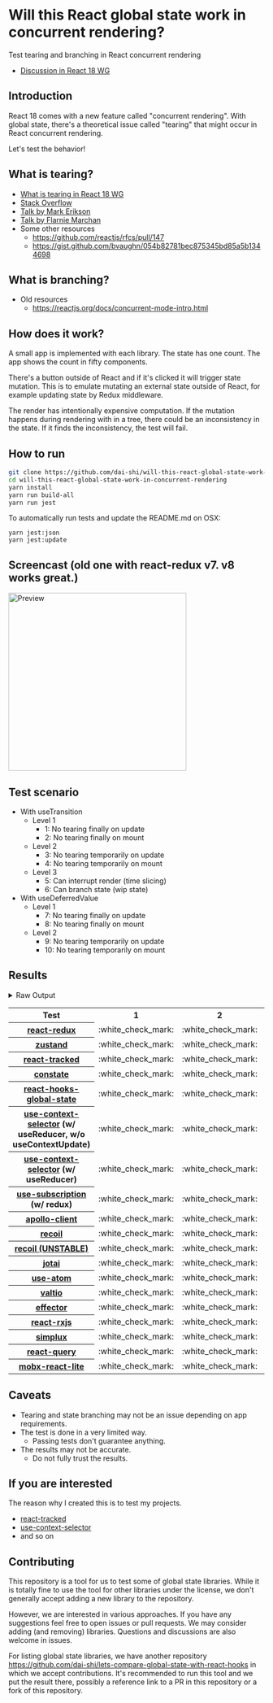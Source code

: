 # Will this React global state work in concurrent rendering?

Test tearing and branching in React concurrent rendering

- [Discussion in React 18 WG](https://github.com/reactwg/react-18/discussions/116)

## Introduction

React 18 comes with a new feature called "concurrent rendering".
With global state, there's a theoretical issue called "tearing"
that might occur in React concurrent rendering.

Let's test the behavior!

## What is tearing?

- [What is tearing in React 18 WG](https://github.com/reactwg/react-18/discussions/69)
- [Stack Overflow](https://stackoverflow.com/questions/54891675/what-is-tearing-in-the-context-of-the-react-redux)
- [Talk by Mark Erikson](https://www.youtube.com/watch?v=yOZ4Ml9LlWE&t=933s)
- [Talk by Flarnie Marchan](https://www.youtube.com/watch?v=V1Ly-8Z1wQA&t=1079s)
- Some other resources
  - https://github.com/reactjs/rfcs/pull/147
  - https://gist.github.com/bvaughn/054b82781bec875345bd85a5b1344698

## What is branching?

- Old resources
  - https://reactjs.org/docs/concurrent-mode-intro.html

## How does it work?

A small app is implemented with each library.
The state has one count.
The app shows the count in fifty components.

There's a button outside of React and
if it's clicked it will trigger state mutation.
This is to emulate mutating an external state outside of React,
for example updating state by Redux middleware.

The render has intentionally expensive computation.
If the mutation happens during rendering with in a tree,
there could be an inconsistency in the state.
If it finds the inconsistency, the test will fail.

## How to run

```bash
git clone https://github.com/dai-shi/will-this-react-global-state-work-in-concurrent-rendering.git
cd will-this-react-global-state-work-in-concurrent-rendering
yarn install
yarn run build-all
yarn run jest
```

To automatically run tests and update the README.md on OSX:
```
yarn jest:json
yarn jest:update
```

## Screencast (old one with react-redux v7. v8 works great.)

<img src="https://user-images.githubusercontent.com/490574/61502196-ce109200-aa0d-11e9-9efc-6203545d367c.gif" alt="Preview" width="350" />

## Test scenario

- With useTransition
  - Level 1
    - 1: No tearing finally on update
    - 2: No tearing finally on mount
  - Level 2
    - 3: No tearing temporarily on update
    - 4: No tearing temporarily on mount
  - Level 3
    - 5: Can interrupt render (time slicing)
    - 6: Can branch state (wip state)
- With useDeferredValue
  - Level 1
    - 7: No tearing finally on update
    - 8: No tearing finally on mount
  - Level 2
    - 9: No tearing temporarily on update
    - 10: No tearing temporarily on mount

## Results

<details>
<summary>Raw Output</summary>

```
   With useTransition
     Level 1
       ✓ No tearing finally on update (7990 ms)
       ✓ No tearing finally on mount (4608 ms)
     Level 2
       ✓ No tearing temporarily on update (12955 ms)
       ✓ No tearing temporarily on mount (4546 ms)
     Level 3
       ✕ Can interrupt render (time slicing) (7926 ms)
       ✕ Can branch state (wip state) (6655 ms)
   With useDeferredValue
     Level 1
       ✓ No tearing finally on update (9568 ms)
       ✓ No tearing finally on mount (4544 ms)
     Level 2
       ✓ No tearing temporarily on update (14627 ms)
       ✓ No tearing temporarily on mount (4569 ms)
 zustand
   With useTransition
     Level 1
       ✓ No tearing finally on update (7994 ms)
       ✓ No tearing finally on mount (4623 ms)
     Level 2
       ✓ No tearing temporarily on update (12966 ms)
       ✓ No tearing temporarily on mount (4505 ms)
     Level 3
       ✕ Can interrupt render (time slicing) (7922 ms)
       ✕ Can branch state (wip state) (6679 ms)
   With useDeferredValue
     Level 1
       ✓ No tearing finally on update (9631 ms)
       ✓ No tearing finally on mount (4641 ms)
     Level 2
       ✓ No tearing temporarily on update (14656 ms)
       ✓ No tearing temporarily on mount (4544 ms)
 react-tracked
   With useTransition
     Level 1
       ✓ No tearing finally on update (5586 ms)
       ✓ No tearing finally on mount (9520 ms)
     Level 2
       ✓ No tearing temporarily on update (8625 ms)
       ✓ No tearing temporarily on mount (9455 ms)
     Level 3
       ✓ Can interrupt render (time slicing) (3555 ms)
       ✓ Can branch state (wip state) (8216 ms)
   With useDeferredValue
     Level 1
       ✓ No tearing finally on update (15399 ms)
       ✓ No tearing finally on mount (6528 ms)
     Level 2
       ✓ No tearing temporarily on update (19473 ms)
       ✓ No tearing temporarily on mount (8479 ms)
 constate
   With useTransition
     Level 1
       ✓ No tearing finally on update (4526 ms)
       ✓ No tearing finally on mount (7464 ms)
     Level 2
       ✓ No tearing temporarily on update (8619 ms)
       ✓ No tearing temporarily on mount (8491 ms)
     Level 3
       ✓ Can interrupt render (time slicing) (3635 ms)
       ✓ Can branch state (wip state) (5159 ms)
   With useDeferredValue
     Level 1
       ✓ No tearing finally on update (9626 ms)
       ✓ No tearing finally on mount (6629 ms)
     Level 2
       ✓ No tearing temporarily on update (14643 ms)
       ✓ No tearing temporarily on mount (5578 ms)
 react-hooks-global-state
   With useTransition
     Level 1
       ✓ No tearing finally on update (7954 ms)
       ✓ No tearing finally on mount (4564 ms)
     Level 2
       ✓ No tearing temporarily on update (12975 ms)
       ✓ No tearing temporarily on mount (4525 ms)
     Level 3
       ✕ Can interrupt render (time slicing) (7896 ms)
       ✕ Can branch state (wip state) (6648 ms)
   With useDeferredValue
     Level 1
       ✓ No tearing finally on update (9624 ms)
       ✓ No tearing finally on mount (4547 ms)
     Level 2
       ✓ No tearing temporarily on update (14636 ms)
       ✓ No tearing temporarily on mount (4549 ms)
 use-context-selector-base
   With useTransition
     Level 1
       ✓ No tearing finally on update (7851 ms)
       ✓ No tearing finally on mount (8476 ms)
     Level 2
       ✓ No tearing temporarily on update (12836 ms)
       ✓ No tearing temporarily on mount (8496 ms)
     Level 3
       ✕ Can interrupt render (time slicing) (7846 ms)
       ✕ Can branch state (wip state) (7629 ms)
   With useDeferredValue
     Level 1
       ✓ No tearing finally on update (9706 ms)
       ✓ No tearing finally on mount (5650 ms)
     Level 2
       ✓ No tearing temporarily on update (14623 ms)
       ✓ No tearing temporarily on mount (5590 ms)
 use-context-selector
   With useTransition
     Level 1
       ✓ No tearing finally on update (5503 ms)
       ✓ No tearing finally on mount (11504 ms)
     Level 2
       ✓ No tearing temporarily on update (8629 ms)
       ✓ No tearing temporarily on mount (11478 ms)
     Level 3
       ✓ Can interrupt render (time slicing) (3565 ms)
       ✓ Can branch state (wip state) (8202 ms)
   With useDeferredValue
     Level 1
       ✓ No tearing finally on update (15341 ms)
       ✓ No tearing finally on mount (6542 ms)
     Level 2
       ✓ No tearing temporarily on update (20063 ms)
       ✓ No tearing temporarily on mount (8598 ms)
 use-subscription
   With useTransition
     Level 1
       ✓ No tearing finally on update (7989 ms)
       ✓ No tearing finally on mount (4610 ms)
     Level 2
       ✓ No tearing temporarily on update (12955 ms)
       ✓ No tearing temporarily on mount (4541 ms)
     Level 3
       ✕ Can interrupt render (time slicing) (7947 ms)
       ✕ Can branch state (wip state) (6656 ms)
   With useDeferredValue
     Level 1
       ✓ No tearing finally on update (9612 ms)
       ✓ No tearing finally on mount (4555 ms)
     Level 2
       ✓ No tearing temporarily on update (14580 ms)
       ✓ No tearing temporarily on mount (4588 ms)
 apollo-client
   With useTransition
     Level 1
       ✓ No tearing finally on update (8142 ms)
       ✓ No tearing finally on mount (4638 ms)
     Level 2
       ✓ No tearing temporarily on update (13105 ms)
       ✓ No tearing temporarily on mount (5551 ms)
     Level 3
       ✕ Can interrupt render (time slicing) (8083 ms)
       ✕ Can branch state (wip state) (7756 ms)
   With useDeferredValue
     Level 1
       ✓ No tearing finally on update (6514 ms)
       ✓ No tearing finally on mount (5679 ms)
     Level 2
       ✓ No tearing temporarily on update (9692 ms)
       ✓ No tearing temporarily on mount (4724 ms)
 recoil
   With useTransition
     Level 1
       ✓ No tearing finally on update (8119 ms)
       ✓ No tearing finally on mount (4729 ms)
     Level 2
       ✓ No tearing temporarily on update (13109 ms)
       ✓ No tearing temporarily on mount (4670 ms)
     Level 3
       ✕ Can interrupt render (time slicing) (8047 ms)
       ✕ Can branch state (wip state) (6808 ms)
   With useDeferredValue
     Level 1
       ✓ No tearing finally on update (9780 ms)
       ✓ No tearing finally on mount (4673 ms)
     Level 2
       ✓ No tearing temporarily on update (14784 ms)
       ✓ No tearing temporarily on mount (4667 ms)
 recoil_UNSTABLE
   With useTransition
     Level 1
       ✓ No tearing finally on update (5736 ms)
       ✓ No tearing finally on mount (5624 ms)
     Level 2
       ✓ No tearing temporarily on update (8723 ms)
       ✕ No tearing temporarily on mount (5586 ms)
     Level 3
       ✓ Can interrupt render (time slicing) (3763 ms)
       ✕ Can branch state (wip state) (10277 ms)
   With useDeferredValue
     Level 1
       ✓ No tearing finally on update (11399 ms)
       ✓ No tearing finally on mount (5612 ms)
     Level 2
       ✓ No tearing temporarily on update (15529 ms)
       ✕ No tearing temporarily on mount (5579 ms)
 jotai
   With useTransition
     Level 1
       ✓ No tearing finally on update (5633 ms)
       ✓ No tearing finally on mount (6580 ms)
     Level 2
       ✓ No tearing temporarily on update (9753 ms)
       ✕ No tearing temporarily on mount (6550 ms)
     Level 3
       ✓ Can interrupt render (time slicing) (4707 ms)
       ✕ Can branch state (wip state) (10238 ms)
   With useDeferredValue
     Level 1
       ✓ No tearing finally on update (10713 ms)
       ✓ No tearing finally on mount (6736 ms)
     Level 2
       ✓ No tearing temporarily on update (15726 ms)
       ✕ No tearing temporarily on mount (5661 ms)
 use-atom
   With useTransition
     Level 1
       ✓ No tearing finally on update (6616 ms)
       ✓ No tearing finally on mount (9592 ms)
     Level 2
       ✓ No tearing temporarily on update (9713 ms)
       ✓ No tearing temporarily on mount (9559 ms)
     Level 3
       ✓ Can interrupt render (time slicing) (4749 ms)
       ✓ Can branch state (wip state) (9292 ms)
   With useDeferredValue
     Level 1
       ✓ No tearing finally on update (16565 ms)
       ✓ No tearing finally on mount (6647 ms)
     Level 2
       ✓ No tearing temporarily on update (20596 ms)
       ✓ No tearing temporarily on mount (6604 ms)
 valtio
   With useTransition
     Level 1
       ✓ No tearing finally on update (8087 ms)
       ✓ No tearing finally on mount (4701 ms)
     Level 2
       ✓ No tearing temporarily on update (13031 ms)
       ✓ No tearing temporarily on mount (4741 ms)
     Level 3
       ✕ Can interrupt render (time slicing) (8028 ms)
       ✕ Can branch state (wip state) (6785 ms)
   With useDeferredValue
     Level 1
       ✓ No tearing finally on update (9729 ms)
       ✓ No tearing finally on mount (4694 ms)
     Level 2
       ✓ No tearing temporarily on update (14789 ms)
       ✓ No tearing temporarily on mount (4682 ms)
 effector
   With useTransition
     Level 1
       ✓ No tearing finally on update (8153 ms)
       ✓ No tearing finally on mount (4653 ms)
     Level 2
       ✓ No tearing temporarily on update (13080 ms)
       ✓ No tearing temporarily on mount (4668 ms)
     Level 3
       ✕ Can interrupt render (time slicing) (8003 ms)
       ✕ Can branch state (wip state) (6776 ms)
   With useDeferredValue
     Level 1
       ✓ No tearing finally on update (9689 ms)
       ✓ No tearing finally on mount (4730 ms)
     Level 2
       ✓ No tearing temporarily on update (14725 ms)
       ✓ No tearing temporarily on mount (4608 ms)
 react-rxjs
   With useTransition
     Level 1
       ✓ No tearing finally on update (8066 ms)
       ✓ No tearing finally on mount (4658 ms)
     Level 2
       ✓ No tearing temporarily on update (13040 ms)
       ✓ No tearing temporarily on mount (4637 ms)
     Level 3
       ✕ Can interrupt render (time slicing) (8027 ms)
       ✕ Can branch state (wip state) (6797 ms)
   With useDeferredValue
     Level 1
       ✓ No tearing finally on update (9765 ms)
       ✓ No tearing finally on mount (4625 ms)
     Level 2
       ✓ No tearing temporarily on update (14783 ms)
       ✓ No tearing temporarily on mount (4642 ms)
 simplux
   With useTransition
     Level 1
       ✓ No tearing finally on update (4613 ms)
       ✓ No tearing finally on mount (8591 ms)
     Level 2
       ✓ No tearing temporarily on update (8730 ms)
       ✓ No tearing temporarily on mount (8572 ms)
     Level 3
       ✓ Can interrupt render (time slicing) (3712 ms)
       ✕ Can branch state (wip state) (9293 ms)
   With useDeferredValue
     Level 1
       ✓ No tearing finally on update (9718 ms)
       ✓ No tearing finally on mount (6708 ms)
     Level 2
       ✓ No tearing temporarily on update (14698 ms)
       ✓ No tearing temporarily on mount (5680 ms)
 react-query
   With useTransition
     Level 1
       ✓ No tearing finally on update (8131 ms)
       ✓ No tearing finally on mount (4716 ms)
     Level 2
       ✕ No tearing temporarily on update (13174 ms)
       ✓ No tearing temporarily on mount (4655 ms)
     Level 3
       ✕ Can interrupt render (time slicing) (8120 ms)
       ✕ Can branch state (wip state) (6807 ms)
   With useDeferredValue
     Level 1
       ✓ No tearing finally on update (9594 ms)
       ✓ No tearing finally on mount (4665 ms)
     Level 2
       ✓ No tearing temporarily on update (13721 ms)
       ✓ No tearing temporarily on mount (4653 ms)
 mobx-react-lite
   With useTransition
     Level 1
       ✓ No tearing finally on update (4651 ms)
       ✓ No tearing finally on mount (5610 ms)
     Level 2
       ✕ No tearing temporarily on update (8739 ms)
       ✕ No tearing temporarily on mount (6586 ms)
     Level 3
       ✓ Can interrupt render (time slicing) (3692 ms)
       ✕ Can branch state (wip state) (3071 ms)
   With useDeferredValue
     Level 1
       ✓ No tearing finally on update (9777 ms)
       ✓ No tearing finally on mount (6595 ms)
     Level 2
       ✓ No tearing temporarily on update (14724 ms)
       ✕ No tearing temporarily on mount (6568 ms)

```
</details>

<table>
<tr><th>Test</th><th>1</th><th>2</th><th>3</th><th>4</th><th>5</th><th>6</th><th>7</th><th>8</th><th>9</th><th>10</th></tr>
	<tr>
		<th><a href="https://react-redux.js.org">react-redux</a></th>
		<td>:white_check_mark:</td>
		<td>:white_check_mark:</td>
		<td>:white_check_mark:</td>
		<td>:white_check_mark:</td>
		<td>:x:</td>
		<td>:x:</td>
		<td>:white_check_mark:</td>
		<td>:white_check_mark:</td>
		<td>:white_check_mark:</td>
		<td>:white_check_mark:</td>
	</tr>
	<tr>
		<th><a href="https://github.com/pmndrs/zustand">zustand</a></th>
		<td>:white_check_mark:</td>
		<td>:white_check_mark:</td>
		<td>:white_check_mark:</td>
		<td>:white_check_mark:</td>
		<td>:x:</td>
		<td>:x:</td>
		<td>:white_check_mark:</td>
		<td>:white_check_mark:</td>
		<td>:white_check_mark:</td>
		<td>:white_check_mark:</td>
	</tr>
	<tr>
		<th><a href="https://react-tracked.js.org">react-tracked</a></th>
		<td>:white_check_mark:</td>
		<td>:white_check_mark:</td>
		<td>:white_check_mark:</td>
		<td>:white_check_mark:</td>
		<td>:white_check_mark:</td>
		<td>:white_check_mark:</td>
		<td>:white_check_mark:</td>
		<td>:white_check_mark:</td>
		<td>:white_check_mark:</td>
		<td>:white_check_mark:</td>
	</tr>
	<tr>
		<th><a href="https://github.com/diegohaz/constate">constate</a></th>
		<td>:white_check_mark:</td>
		<td>:white_check_mark:</td>
		<td>:white_check_mark:</td>
		<td>:white_check_mark:</td>
		<td>:white_check_mark:</td>
		<td>:white_check_mark:</td>
		<td>:white_check_mark:</td>
		<td>:white_check_mark:</td>
		<td>:white_check_mark:</td>
		<td>:white_check_mark:</td>
	</tr>
	<tr>
		<th><a href="https://github.com/dai-shi/react-hooks-global-state">react-hooks-global-state</a></th>
		<td>:white_check_mark:</td>
		<td>:white_check_mark:</td>
		<td>:white_check_mark:</td>
		<td>:white_check_mark:</td>
		<td>:x:</td>
		<td>:x:</td>
		<td>:white_check_mark:</td>
		<td>:white_check_mark:</td>
		<td>:white_check_mark:</td>
		<td>:white_check_mark:</td>
	</tr>
	<tr>
		<th><a href="https://github.com/dai-shi/use-context-selector">use-context-selector</a> (w/ useReducer, w/o useContextUpdate)</th>
		<td>:white_check_mark:</td>
		<td>:white_check_mark:</td>
		<td>:white_check_mark:</td>
		<td>:white_check_mark:</td>
		<td>:x:</td>
		<td>:x:</td>
		<td>:white_check_mark:</td>
		<td>:white_check_mark:</td>
		<td>:white_check_mark:</td>
		<td>:white_check_mark:</td>
	</tr>
	<tr>
		<th><a href="https://github.com/dai-shi/use-context-selector">use-context-selector</a> (w/ useReducer)</th>
		<td>:white_check_mark:</td>
		<td>:white_check_mark:</td>
		<td>:white_check_mark:</td>
		<td>:white_check_mark:</td>
		<td>:white_check_mark:</td>
		<td>:white_check_mark:</td>
		<td>:white_check_mark:</td>
		<td>:white_check_mark:</td>
		<td>:white_check_mark:</td>
		<td>:white_check_mark:</td>
	</tr>
	<tr>
		<th><a href="https://github.com/facebook/react/tree/master/packages/use-subscription">use-subscription</a> (w/ redux)</th>
		<td>:white_check_mark:</td>
		<td>:white_check_mark:</td>
		<td>:white_check_mark:</td>
		<td>:white_check_mark:</td>
		<td>:x:</td>
		<td>:x:</td>
		<td>:white_check_mark:</td>
		<td>:white_check_mark:</td>
		<td>:white_check_mark:</td>
		<td>:white_check_mark:</td>
	</tr>
	<tr>
		<th><a href="https://github.com/apollographql/apollo-client">apollo-client</a></th>
		<td>:white_check_mark:</td>
		<td>:white_check_mark:</td>
		<td>:white_check_mark:</td>
		<td>:white_check_mark:</td>
		<td>:x:</td>
		<td>:x:</td>
		<td>:white_check_mark:</td>
		<td>:white_check_mark:</td>
		<td>:white_check_mark:</td>
		<td>:white_check_mark:</td>
	</tr>
	<tr>
		<th><a href="https://recoiljs.org">recoil</a></th>
		<td>:white_check_mark:</td>
		<td>:white_check_mark:</td>
		<td>:white_check_mark:</td>
		<td>:white_check_mark:</td>
		<td>:x:</td>
		<td>:x:</td>
		<td>:white_check_mark:</td>
		<td>:white_check_mark:</td>
		<td>:white_check_mark:</td>
		<td>:white_check_mark:</td>
	</tr>
	<tr>
		<th><a href="https://recoiljs.org">recoil (UNSTABLE)</a></th>
		<td>:white_check_mark:</td>
		<td>:white_check_mark:</td>
		<td>:white_check_mark:</td>
		<td>:x:</td>
		<td>:white_check_mark:</td>
		<td>:x:</td>
		<td>:white_check_mark:</td>
		<td>:white_check_mark:</td>
		<td>:white_check_mark:</td>
		<td>:x:</td>
	</tr>
	<tr>
		<th><a href="https://github.com/pmndrs/jotai">jotai</a></th>
		<td>:white_check_mark:</td>
		<td>:white_check_mark:</td>
		<td>:white_check_mark:</td>
		<td>:x:</td>
		<td>:white_check_mark:</td>
		<td>:x:</td>
		<td>:white_check_mark:</td>
		<td>:white_check_mark:</td>
		<td>:white_check_mark:</td>
		<td>:x:</td>
	</tr>
	<tr>
		<th><a href="https://github.com/dai-shi/use-atom">use-atom</a></th>
		<td>:white_check_mark:</td>
		<td>:white_check_mark:</td>
		<td>:white_check_mark:</td>
		<td>:white_check_mark:</td>
		<td>:white_check_mark:</td>
		<td>:white_check_mark:</td>
		<td>:white_check_mark:</td>
		<td>:white_check_mark:</td>
		<td>:white_check_mark:</td>
		<td>:white_check_mark:</td>
	</tr>
	<tr>
		<th><a href="https://github.com/pmndrs/valtio">valtio</a></th>
		<td>:white_check_mark:</td>
		<td>:white_check_mark:</td>
		<td>:white_check_mark:</td>
		<td>:white_check_mark:</td>
		<td>:x:</td>
		<td>:x:</td>
		<td>:white_check_mark:</td>
		<td>:white_check_mark:</td>
		<td>:white_check_mark:</td>
		<td>:white_check_mark:</td>
	</tr>
	<tr>
		<th><a href="https://github.com/zerobias/effector">effector</a></th>
		<td>:white_check_mark:</td>
		<td>:white_check_mark:</td>
		<td>:white_check_mark:</td>
		<td>:white_check_mark:</td>
		<td>:x:</td>
		<td>:x:</td>
		<td>:white_check_mark:</td>
		<td>:white_check_mark:</td>
		<td>:white_check_mark:</td>
		<td>:white_check_mark:</td>
	</tr>
	<tr>
		<th><a href="https://react-rxjs.org">react-rxjs</a></th>
		<td>:white_check_mark:</td>
		<td>:white_check_mark:</td>
		<td>:white_check_mark:</td>
		<td>:white_check_mark:</td>
		<td>:x:</td>
		<td>:x:</td>
		<td>:white_check_mark:</td>
		<td>:white_check_mark:</td>
		<td>:white_check_mark:</td>
		<td>:white_check_mark:</td>
	</tr>
	<tr>
		<th><a href="https://github.com/MrWolfZ/simplux">simplux</a></th>
		<td>:white_check_mark:</td>
		<td>:white_check_mark:</td>
		<td>:white_check_mark:</td>
		<td>:white_check_mark:</td>
		<td>:white_check_mark:</td>
		<td>:x:</td>
		<td>:white_check_mark:</td>
		<td>:white_check_mark:</td>
		<td>:white_check_mark:</td>
		<td>:white_check_mark:</td>
	</tr>
	<tr>
		<th><a href="https://react-query.tanstack.com/">react-query</a></th>
		<td>:white_check_mark:</td>
		<td>:white_check_mark:</td>
		<td>:x:</td>
		<td>:white_check_mark:</td>
		<td>:x:</td>
		<td>:x:</td>
		<td>:white_check_mark:</td>
		<td>:white_check_mark:</td>
		<td>:white_check_mark:</td>
		<td>:white_check_mark:</td>
	</tr>
	<tr>
		<th><a href="https://github.com/mobxjs/mobx-react-lite">mobx-react-lite</a></th>
		<td>:white_check_mark:</td>
		<td>:white_check_mark:</td>
		<td>:x:</td>
		<td>:x:</td>
		<td>:white_check_mark:</td>
		<td>:x:</td>
		<td>:white_check_mark:</td>
		<td>:white_check_mark:</td>
		<td>:white_check_mark:</td>
		<td>:x:</td>
	</tr>

</table>

## Caveats

- Tearing and state branching may not be an issue depending on app requirements.
- The test is done in a very limited way.
  - Passing tests don't guarantee anything.
- The results may not be accurate.
  - Do not fully trust the results.

## If you are interested

The reason why I created this is to test my projects.

- [react-tracked](https://github.com/dai-shi/react-tracked)
- [use-context-selector](https://github.com/dai-shi/use-context-selector)
- and so on

## Contributing

This repository is a tool for us to test some of global state libraries.
While it is totally fine to use the tool for other libraries under the license,
we don't generally accept adding a new library to the repository.

However, we are interested in various approaches.
If you have any suggestions feel free to open issues or pull requests.
We may consider adding (and removing) libraries.
Questions and discussions are also welcome in issues.

For listing global state libraries, we have another repository
https://github.com/dai-shi/lets-compare-global-state-with-react-hooks
in which we accept contributions. It's recommended to run this tool
and we put the result there, possibly a reference link to a PR
in this repository or a fork of this repository.
